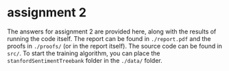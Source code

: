 # assignment 2

The answers for assignment 2 are provided here, along with the results of running the code itself. The report can be found in `./report.pdf` and the proofs in `./proofs/` (or in the report itself). The source code can be found in `src/`. To start the training algorithm, you can place the `stanfordSentimentTreebank` folder in the `./data/` folder.
